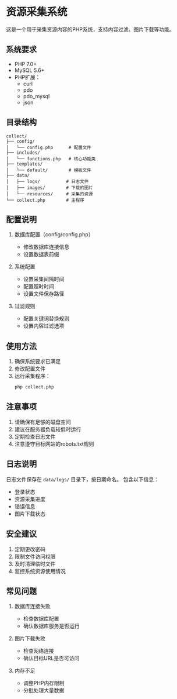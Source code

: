 # 资源采集系统

这是一个用于采集资源内容的PHP系统，支持内容过滤、图片下载等功能。

## 系统要求

- PHP 7.0+
- MySQL 5.6+
- PHP扩展：
  - curl
  - pdo
  - pdo_mysql
  - json

## 目录结构

```
collect/
├── config/
│   └── config.php      # 配置文件
├── includes/
│   └── functions.php   # 核心功能类
├── templates/
│   └── default/        # 模板文件
├── data/
│   ├── logs/          # 日志文件
│   ├── images/        # 下载的图片
│   └── resources/     # 采集的资源
└── collect.php        # 主程序
```

## 配置说明

1. 数据库配置（config/config.php）
   - 修改数据库连接信息
   - 设置数据表前缀

2. 系统配置
   - 设置采集间隔时间
   - 配置超时时间
   - 设置文件保存路径

3. 过滤规则
   - 配置关键词替换规则
   - 设置内容过滤选项

## 使用方法

1. 确保系统要求已满足
2. 修改配置文件
3. 运行采集程序：
   ```bash
   php collect.php
   ```

## 注意事项

1. 请确保有足够的磁盘空间
2. 建议在服务器负载较低时运行
3. 定期检查日志文件
4. 注意遵守目标网站的robots.txt规则

## 日志说明

日志文件保存在 `data/logs/` 目录下，按日期命名。
包含以下信息：
- 登录状态
- 资源采集进度
- 错误信息
- 图片下载状态

## 安全建议

1. 定期更改密码
2. 限制文件访问权限
3. 及时清理临时文件
4. 监控系统资源使用情况

## 常见问题

1. 数据库连接失败
   - 检查数据库配置
   - 确认数据库服务是否运行

2. 图片下载失败
   - 检查网络连接
   - 确认目标URL是否可访问

3. 内存不足
   - 调整PHP内存限制
   - 分批处理大量数据 